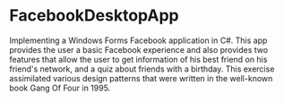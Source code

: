 # FacebookDesktopApp
Implementing a Windows Forms Facebook application in C#.
This app provides the user a basic Facebook experience and also provides two features that allow the user to get information of his best friend on his friend's network,
and a quiz about friends with a birthday. This exercise assimilated various design patterns that were written in the well-known book Gang Of Four in 1995.

